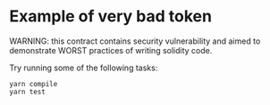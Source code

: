 # Example of very bad token

WARNING: this contract contains security vulnerability and aimed to demonstrate WORST practices of writing solidity code.

Try running some of the following tasks:

```shell
yarn compile
yarn test
```
